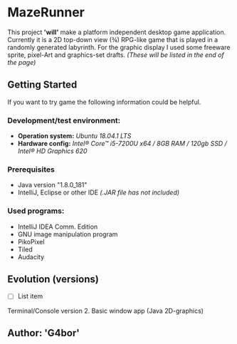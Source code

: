 # MazeRunner
This project **'will'** make a platform independent desktop game application. Currently it is a 2D top-down view (¾) RPG-like game that is played in a randomly generated labyrinth.
For the graphic display I used some freeware sprite, pixel-Art and graphics-set drafts.
*(These will be listed in the end of the page)*
## Getting Started ##
If you want to try game the following information could be helpful.
### Development/test environment: ###
- **Operation system:** *Ubuntu 18.04.1 LTS*
- **Hardware config:** *Intel® Core™ i5-7200U x64 / 8GB RAM / 120gb SSD / Intel® HD Graphics 620*
### Prerequisites
- Java version "1.8.0_181"
- IntelliJ, Eclipse or other IDE *(.JAR file has not included)*

### Used programs:
 - IntelliJ IDEA Comm. Edition
 - GNU image manipulation program
 - PikoPixel
 - Tiled
 - Audacity
## Evolution (versions)
 - [ ] List item

Terminal/Console version
2. Basic window app (Java 2D-graphics)
## Author:  'G4bor'
<!--stackedit_data:
eyJoaXN0b3J5IjpbLTE1NjY1MTk1MTUsMjA1ODI5NDkxNiwzNj
Q3NDAzMjgsMTA4MjQwMjI5MiwtMTk5ODkyOTMyNSwxMDc5MDA4
NzYxXX0=
-->
